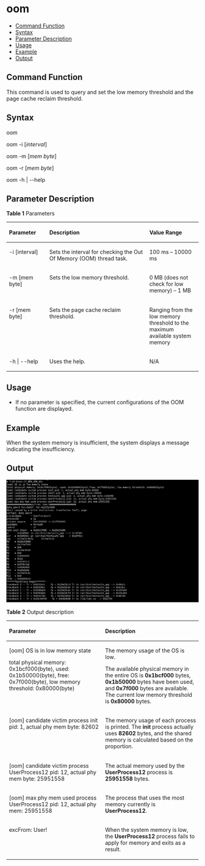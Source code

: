 # oom<a name="EN-US_TOPIC_0000001053839618"></a>

-   [Command Function](#section366714216619)
-   [Syntax](#section8833164614615)
-   [Parameter Description](#section12809111019453)
-   [Usage](#section15935131220717)
-   [Example](#section79281818476)
-   [Output](#section12742311179)

## Command Function<a name="section366714216619"></a>

This command is used to query and set the low memory threshold and the page cache reclaim threshold.

## Syntax<a name="section8833164614615"></a>

oom

oom -i \[_interval_\]

oom -m \[_mem byte_\]

oom -r \[_mem byte_\]

oom -h | --help

## Parameter Description<a name="section12809111019453"></a>

**Table  1**  Parameters

<a name="table438mcpsimp"></a>
<table><thead align="left"><tr id="row444mcpsimp"><th class="cellrowborder" valign="top" width="21%" id="mcps1.2.4.1.1"><p id="p446mcpsimp"><a name="p446mcpsimp"></a><a name="p446mcpsimp"></a><strong id="b1892061783110"><a name="b1892061783110"></a><a name="b1892061783110"></a>Parameter</strong></p>
</th>
<th class="cellrowborder" valign="top" width="52%" id="mcps1.2.4.1.2"><p id="p448mcpsimp"><a name="p448mcpsimp"></a><a name="p448mcpsimp"></a><strong id="b993819190313"><a name="b993819190313"></a><a name="b993819190313"></a>Description</strong></p>
</th>
<th class="cellrowborder" valign="top" width="27%" id="mcps1.2.4.1.3"><p id="p450mcpsimp"><a name="p450mcpsimp"></a><a name="p450mcpsimp"></a><strong id="b1570192842814"><a name="b1570192842814"></a><a name="b1570192842814"></a>Value Range</strong></p>
</th>
</tr>
</thead>
<tbody><tr id="row451mcpsimp"><td class="cellrowborder" valign="top" width="21%" headers="mcps1.2.4.1.1 "><p id="p5196112612119"><a name="p5196112612119"></a><a name="p5196112612119"></a>-i [interval]</p>
</td>
<td class="cellrowborder" valign="top" width="52%" headers="mcps1.2.4.1.2 "><p id="p1149945111817"><a name="p1149945111817"></a><a name="p1149945111817"></a>Sets the interval for checking the Out Of Memory (OOM) thread task.</p>
</td>
<td class="cellrowborder" valign="top" width="27%" headers="mcps1.2.4.1.3 "><p id="p749810571812"><a name="p749810571812"></a><a name="p749810571812"></a>100 ms – 10000 ms</p>
</td>
</tr>
<tr id="row18583553793"><td class="cellrowborder" valign="top" width="21%" headers="mcps1.2.4.1.1 "><p id="p95841853292"><a name="p95841853292"></a><a name="p95841853292"></a>-m [mem byte]</p>
</td>
<td class="cellrowborder" valign="top" width="52%" headers="mcps1.2.4.1.2 "><p id="p2058485315912"><a name="p2058485315912"></a><a name="p2058485315912"></a>Sets the low memory threshold.</p>
</td>
<td class="cellrowborder" valign="top" width="27%" headers="mcps1.2.4.1.3 "><p id="p1584105318917"><a name="p1584105318917"></a><a name="p1584105318917"></a>0 MB (does not check for low memory) – 1 MB</p>
</td>
</tr>
<tr id="row17926124131218"><td class="cellrowborder" valign="top" width="21%" headers="mcps1.2.4.1.1 "><p id="p49266245128"><a name="p49266245128"></a><a name="p49266245128"></a>-r [mem byte]</p>
</td>
<td class="cellrowborder" valign="top" width="52%" headers="mcps1.2.4.1.2 "><p id="p159263241121"><a name="p159263241121"></a><a name="p159263241121"></a>Sets the page cache reclaim threshold.</p>
</td>
<td class="cellrowborder" valign="top" width="27%" headers="mcps1.2.4.1.3 "><p id="p692642412121"><a name="p692642412121"></a><a name="p692642412121"></a>Ranging from the low memory threshold to the maximum available system memory</p>
</td>
</tr>
<tr id="row1176110379557"><td class="cellrowborder" valign="top" width="21%" headers="mcps1.2.4.1.1 "><p id="p4762113745519"><a name="p4762113745519"></a><a name="p4762113745519"></a>-h | --help</p>
</td>
<td class="cellrowborder" valign="top" width="52%" headers="mcps1.2.4.1.2 "><p id="p9762113775517"><a name="p9762113775517"></a><a name="p9762113775517"></a>Uses the help.</p>
</td>
<td class="cellrowborder" valign="top" width="27%" headers="mcps1.2.4.1.3 "><p id="p7762133765511"><a name="p7762133765511"></a><a name="p7762133765511"></a>N/A</p>
</td>
</tr>
</tbody>
</table>

## Usage<a name="section15935131220717"></a>

-   If no parameter is specified, the current configurations of the OOM function are displayed.

## Example<a name="section79281818476"></a>

When the system memory is insufficient, the system displays a message indicating the insufficiency.

## Output<a name="section12742311179"></a>

![](figures/en-us_image_0000001053710680.png)

**Table  2**  Output description

<a name="table487mcpsimp"></a>
<table><thead align="left"><tr id="row492mcpsimp"><th class="cellrowborder" valign="top" width="50%" id="mcps1.2.3.1.1"><p id="p494mcpsimp"><a name="p494mcpsimp"></a><a name="p494mcpsimp"></a>Parameter</p>
</th>
<th class="cellrowborder" valign="top" width="50%" id="mcps1.2.3.1.2"><p id="p496mcpsimp"><a name="p496mcpsimp"></a><a name="p496mcpsimp"></a>Description</p>
</th>
</tr>
</thead>
<tbody><tr id="row502mcpsimp"><td class="cellrowborder" valign="top" width="50%" headers="mcps1.2.3.1.1 "><p id="p583513382179"><a name="p583513382179"></a><a name="p583513382179"></a>[oom] OS is in low memory state</p>
<p id="p636114453553"><a name="p636114453553"></a><a name="p636114453553"></a>total physical memory: 0x1bcf000(byte), used: 0x1b50000(byte), free: 0x7f000(byte), low memory threshold: 0x80000(byte)</p>
</td>
<td class="cellrowborder" valign="top" width="50%" headers="mcps1.2.3.1.2 "><p id="p19833143819174"><a name="p19833143819174"></a><a name="p19833143819174"></a>The memory usage of the OS is low.</p>
<p id="p83883291587"><a name="p83883291587"></a><a name="p83883291587"></a>The available physical memory in the entire OS is <strong id="b4224742143819"><a name="b4224742143819"></a><a name="b4224742143819"></a>0x1bcf000</strong> bytes, <strong id="b119851011113911"><a name="b119851011113911"></a><a name="b119851011113911"></a>0x1b50000</strong> bytes have been used, and <strong id="b64661823143914"><a name="b64661823143914"></a><a name="b64661823143914"></a>0x7f000</strong> bytes are available. The current low memory threshold is <strong id="b186415313396"><a name="b186415313396"></a><a name="b186415313396"></a>0x80000</strong> bytes.</p>
</td>
</tr>
<tr id="row1990234224612"><td class="cellrowborder" valign="top" width="50%" headers="mcps1.2.3.1.1 "><p id="p3902144294612"><a name="p3902144294612"></a><a name="p3902144294612"></a>[oom] candidate victim process init pid: 1, actual phy mem byte: 82602</p>
</td>
<td class="cellrowborder" valign="top" width="50%" headers="mcps1.2.3.1.2 "><p id="p13903144284610"><a name="p13903144284610"></a><a name="p13903144284610"></a>The memory usage of each process is printed. The <strong id="b181925124408"><a name="b181925124408"></a><a name="b181925124408"></a>init</strong> process actually uses <strong id="b218710196403"><a name="b218710196403"></a><a name="b218710196403"></a>82602</strong> bytes, and the shared memory is calculated based on the proportion.</p>
</td>
</tr>
<tr id="row520212272335"><td class="cellrowborder" valign="top" width="50%" headers="mcps1.2.3.1.1 "><p id="p172038278339"><a name="p172038278339"></a><a name="p172038278339"></a>[oom] candidate victim process UserProcess12 pid: 12, actual phy mem byte: 25951558</p>
</td>
<td class="cellrowborder" valign="top" width="50%" headers="mcps1.2.3.1.2 "><p id="p112034276331"><a name="p112034276331"></a><a name="p112034276331"></a>The actual memory used by the <strong id="b20223184217402"><a name="b20223184217402"></a><a name="b20223184217402"></a>UserProcess12</strong> process is <strong id="b7661644114117"><a name="b7661644114117"></a><a name="b7661644114117"></a>25951558</strong> bytes.</p>
</td>
</tr>
<tr id="row3273195033416"><td class="cellrowborder" valign="top" width="50%" headers="mcps1.2.3.1.1 "><p id="p184989213512"><a name="p184989213512"></a><a name="p184989213512"></a>[oom] max phy mem used process UserProcess12 pid: 12, actual phy mem: 25951558</p>
</td>
<td class="cellrowborder" valign="top" width="50%" headers="mcps1.2.3.1.2 "><p id="p112741750143417"><a name="p112741750143417"></a><a name="p112741750143417"></a>The process that uses the most memory currently is <strong id="b51291279435"><a name="b51291279435"></a><a name="b51291279435"></a>UserProcess12</strong>.</p>
</td>
</tr>
<tr id="row16442089365"><td class="cellrowborder" valign="top" width="50%" headers="mcps1.2.3.1.1 "><p id="p045148153618"><a name="p045148153618"></a><a name="p045148153618"></a>excFrom: User!</p>
</td>
<td class="cellrowborder" valign="top" width="50%" headers="mcps1.2.3.1.2 "><p id="p6452818367"><a name="p6452818367"></a><a name="p6452818367"></a>When the system memory is low, the <strong id="b1538164417439"><a name="b1538164417439"></a><a name="b1538164417439"></a>UserProcess12</strong> process fails to apply for memory and exits as a result.</p>
</td>
</tr>
</tbody>
</table>


